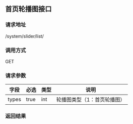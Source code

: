 ## 首页轮播图接口

### 请求地址
/system/slider/list/

### 调用方式
GET

### 请求参数
<table>
    <thead>
    <tr>
        <th>字段</th>
        <th>必选</th>
        <th>类型</th>
        <th>说明</th>
    </tr> 
    </thead>
    <tbody>
    <tr class="waring">
        <td>types</td>
        <td>true</td>
        <td>int</td>
        <td>轮播图类型（1：首页轮播图）</td>
    </tr>
    </tbody>
</table>

### 返回结果
